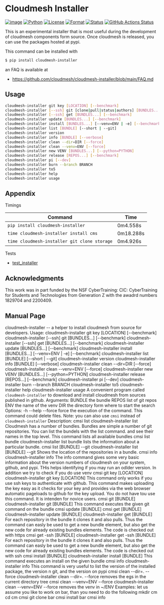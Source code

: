 # Cloudmesh Installer 


[![image](https://img.shields.io/pypi/v/cloudmesh-installer.svg)](https://pypi.org/project/cloudmesh-installer/)
[![Python](https://img.shields.io/pypi/pyversions/cloudmesh-installer.svg)](https://pypi.python.org/pypi/cloudmesh-installer)
[![License](https://img.shields.io/badge/License-Apache%202.0-blue.svg)](https://github.com/cloudmesh/cloudmesh-installer/blob/main/LICENSE)
[![Format](https://img.shields.io/pypi/format/cloudmesh-installer.svg)](https://pypi.python.org/pypi/cloudmesh-installer)
[![Status](https://img.shields.io/pypi/status/cloudmesh-installer.svg)](https://pypi.python.org/pypi/cloudmesh-installer)
[![GitHub Actions Status](https://github.com/cloudmesh/cloudmesh-installer/actions/workflows/python-package-conda.yml/badge.svg)](https://github.com/cloudmesh/cloudmesh-installer/actions/)


This is an experimental installer that is most useful during the development of
cloudmesh components form source. Once cloudmesh is released, you can use the
packages hosted at pypi.

This command can be installed with 

```bash
$ pip install cloudmesh-installer
```

an FAQ is available at

* <https://github.com/cloudmesh/cloudmesh-installer/blob/main/FAQ.md>

## Usage

```bash
cloudmesh-installer git key [LOCATION] [--benchmark]
cloudmesh-installer [--ssh] git [clone|pull|status|authors] [BUNDLES...] [--benchmark]
cloudmesh-installer [--ssh] get [BUNDLES...] [--benchmark]
cloudmesh-installer update [BUNDLES...] [--benchmark]
cloudmesh-installer install [BUNDLES...] [--venv=ENV | -e] [--benchmark]
cloudmesh-installer list [BUNDLE] [--short | --git]
cloudmesh-installer version
cloudmesh-installer info [BUNDLE] [--verbose]
cloudmesh-installer clean --dir=DIR [--force]
cloudmesh-installer clean --venv=ENV [--force]
cloudmesh-installer new VENV [BUNDLES...] [--python=PYTHON]
cloudmesh-installer release [REPOS...] [--benchmark]
cloudmesh-installer pi [--dev]
cloudmesh-installer burn --branch BRANCH
cloudmesh-installer to5
cloudmesh-installer help
cloudmesh-installer usage
```

## Appendix

Timings

| Command | Time |
| --- | --- |
| `pip install cloudmesh-installer` | 	0m4.558s |
| `time cloudmesh-installer install cms`| 0m18.288s |
| `time cloudmesh-installer git clone storage` | 	0m4.926s |


Tests

 * [test_installer](tests/test_installer.py)
 
## Acknowledgments

This work was in part funded by the NSF
CyberTraining: CIC: CyberTraining for Students and Technologies
from Generation Z with the awadrd numbers 1829704 and 2200409.



## Manual Page

cloudmesh-installer -- a helper to install cloudmesh from source for 
developers.
Usage:
  cloudmesh-installer git key [LOCATION] [--benchmark]
  cloudmesh-installer [--ssh] git  [BUNDLES...] [--benchmark]
  cloudmesh-installer [--ssh] get [BUNDLES...] [--benchmark]
  cloudmesh-installer update [BUNDLES...] [--benchmark]
  cloudmesh-installer install [BUNDLES...] [--venv=ENV | -e] [--benchmark]
  cloudmesh-installer list [BUNDLE] [--short | --git]
  cloudmesh-installer version
  cloudmesh-installer info [BUNDLE] [--verbose]
  cloudmesh-installer clean --dir=DIR [--force]
  cloudmesh-installer clean --venv=ENV [--force]
  cloudmesh-installer new VENV [BUNDLES...] [--python=PYTHON]
  cloudmesh-installer release [REPOS...] [--benchmark]
  cloudmesh-installer pi [--dev]
  cloudmesh-installer burn --branch BRANCH
  cloudmesh-installer to5
  cloudmesh-installer help
  cloudmesh-installer usage
A convenient program called `cloudmesh-installer` to download and install
cloudmesh from sources published in github.
Arguments:
  BUNDLE      the bundle 
  REPOS       list of git repos
  ENV         the name of the venv
  DIR         the directory form where to start the search
Options:
  -h --help
  --force   force the execution of the command. This command could delete 
files.
Note: you can also use `cmsi` instead of `cloudmesh-installer`
Description:
    cmsi list
    cloudmesh-installer list
        Cloudmesh has a number of bundles. Bundles are simple a number of git
        repositories. You can list the bundels with the list command. and see
        their names in the top level.
        This command lists all available bundles
    cmsi list bundle
    cloudmesh-installer list bundle
        lists the information about a particular bundle.
    cmsi list [BUNDLE] --git
    cloudmesh-installer list [BUNDLE] --git
        Shows the location of the repositories in a bundle.
    cmsi info
    cloudmesh-installer info
        The info command gives some very basic information about the version
        numbers of cloudmesh on your system, github, and pypi. THis helps
        identifying if you may run an odlder version.
        In addition we try to check if you do use venv
    cmsi git key [LOCATION]
    cloudmesh-installer git key [LOCATION]
        This command only works if you use ssh keys to authenticate with 
github.
        This command makes uploading the key easy as it checks for your key and
        provides via the web browser automatic pageloads to github for the
        key upload. You do not have tou use this command. It is intenden for
        novice users.
    cmsi git  [BUNDLE]
    cloudmesh-installer git  [BUNDLE]
        This command executes the given git command on the bundle
    cmsi update [BUNDLE]
    cmsi get [BUNDLE]
    cloudmesh-installer update [BUNDLE]
    cloudmesh-installer get [BUNDLE]
        For each repository in the bundle it clones it and also pulls.
        Thus the command can easly be used to get a new bundle element, but
        also get the new code for already existing bundles elements.
        The code is checked out with https
    cmsi get -ssh [BUNDLE]
    cloudmesh-installer get -ssh [BUNDLE]
        For each repository in the bundle it clones it and also pulls.
        Thus the command can easly be used to get a new bundle element, but
        also get the new code for already existing bundles elements.
        The code is checked out with ssh
    cmsi install [BUNDLE]
    cloudmesh-installer install [BUNDLE]
        This command executes an install on the given bundle
    cmsi info
    cloudmesh-installer info
        This command is very useful to list the version of the installed
        package, the version n git, and the version on pypi
    cmsi clean --dir=. --force
    cloudmesh-installer clean --dir=. --force
       removes the egs in the current directory tree
    cmsi clean --venv=ENV --force
    cloudmesh-installer clean --venv=ENV --force
        removes the venv in ~/ENV
    Examples:
        let us assume you like to work on bar, than you need to do the 
following
            mkdir cm
            cd cm
            cmsi git clone bar
            cmsi install bar
            cmsi info


